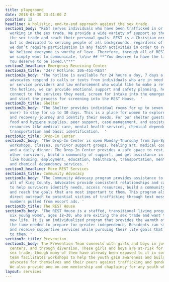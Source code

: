 ```yaml
---
title: playground
date: 2018-03-30 23:41:00 Z
position: 12
headline: A holistic, end-to-end approach against the sex trade.
section1_body: "REST serves individuals who have been trafficked in or have experience
  working in the sex trade. We provide a wide variety of support as they seek to exit
  the sex trade and reach their personal goals. REST is a Christian organization,
  but is dedicated to serving people of all backgrounds, regardless of faith, and
  we don’t require participation in any faith activities in order to receive assistance.
  We believe everyone is worthy of love. Therefore, through all of REST services,
  we simply want to communicate, \n\n> ## **“You deserve to have the life you want.
  You deserve to be loved.\"**"
section2_headline: Emergency Receiving Center
section2a_title: '24/7 Hotline: 206-451-REST'
section2a_body: 'The hotline is available for 24 hours a day, 7 days a week. Skilled
  advocates respond to calls or texts from individuals who are in need of assistance
  or service providers and law enforcement who would like to make a referral. Through
  the hotline, we can provide emotional support and safety planning, help survivors
  connect to the services they need, screen for intake into the emergency shelter,
  and start the process for screening into the REST House.  '
section2b_title: Shelter
section2b_body: 'The Shelter provides individual rooms for up to seven women (18 or
  over) to stay for up to 30 days. This is a place for women to explore their healing
  and recovery journey and identify their needs. For our shelter guests we provide
  food and hygiene supplies, peer support, case management, and assistance to access
  resources like medical care, mental health services, chemical dependency support,
  transportation and basic identification.  '
section2c_title: Drop-In Center
section2c_body: 'The Drop-In Center is open Monday-Thursday from 2pm-8pm, providing
  workshops, classes, survivor support groups, healing art, medical consultation,
  and a daily dinner. The Drop-In Center provides a safe space to rest, connect with
  other survivors, build a community of support, and get assistance in accessing resources
  like housing, employment, education, healthcare, transportation, mental health services,
  and chemical dependency services. '
section3_headline: More REST Services
section3a_title: Community Advocacy
section3a_body: 'The Community Advocacy program provides assistance to survivors throughout
  all of King County. Advocates provide consistent relationships and case management
  to help survivors identify needs, access resources, build a community of support,
  and reach the goals that are most important to them. This program also includes
  direct outreach to potential victims of trafficking through text messages to phone
  numbers pulled from escort ads. '
section3b_title: The REST House
section3b_body: 'The REST House is a staffed, transitional living program for up to
  six young women, ages 18–30, who are exiting the sex trade and want to pursue a
  new life. It is an individualized program that provides the warmth of a home and
  the time needed to prepare for greater independence. Residents can stay for a year,
  and receive supportive services while pursuing their life goals that are most important
  to them. '
section3c_title: Prevention
section3c_body: The Prevention Team connects with girls and boys in juvenile detention
  centers, and through diversion. These girls and boys are at-risk for entering the
  sex trade, though many of them have already been exposed to it in some form. This
  team facilitates workshops to help the youth gain awareness and build skills to
  advocate for themselves and their peers against trafficking and gender-based violence.
  We also provide one on one mentorship and chaplaincy for any youth who are interested.
layout: services
---
```


